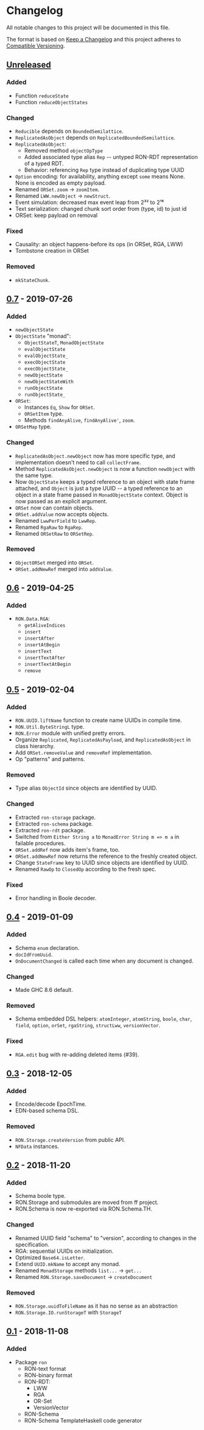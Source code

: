 # Changelog
All notable changes to this project will be documented in this file.

The format is based on [Keep a Changelog](https://keepachangelog.com/en/1.0.0)
and this project adheres to
[Compatible Versioning](https://github.com/staltz/comver).

## [Unreleased]
### Added
- Function `reduceState`
- Function `reduceObjectStates`

### Changed
- `Reducible` depends on `BoundedSemilattice`.
- `ReplicatedAsObject` depends on `ReplicatedBoundedSemilattice`.
- `ReplicatedAsObject`:
  - Removed method `objectOpType`
  - Added associated type alias `Rep` --
    untyped RON-RDT representation of a typed RDT.
  - Behavior: referencing `Rep` type instead of duplicating type UUID
- `Option` encoding: for availability, anything except `some` means None.
  None is encoded as empty payload.
- Renamed `ORSet.zoom` -> `zoomItem`.
- Renamed `LWW.newObject` -> `newStruct`.
- Event simulation: decreased max event leap from 2³² to 2¹⁶
- Text serialization: changed chunk sort order from (type, id) to just id
- ORSet: keep payload on removal

### Fixed
- Causality: an object happens-before its ops (in ORSet, RGA, LWW)
- Tombstone creation in ORSet

### Removed
- `mkStateChunk`.

## [0.7] - 2019-07-26
### Added
- `newObjectState`
- `ObjectState` "monad":
  - `ObjectStateT`, `MonadObjectState`
  - `evalObjectState`
  - `evalObjectState_`
  - `execObjectState`
  - `execObjectState_`
  - `newObjectState`
  - `newObjectStateWith`
  - `runObjectState`
  - `runObjectState_`
- `ORSet`:
  - Instances `Eq`, `Show` for `ORSet`.
  - `ORSetItem` type.
  - Methods `findAnyAlive`, `findAnyAlive'`, `zoom`.
- `ORSetMap` type.

### Changed
- `ReplicatedAsObject.newObject` now has more specific type,
  and implementation doesn't need to call `collectFrame`.
- Method `ReplicatedAsObject.newObject` is now a function `newObject` with the
  same type.
- Now `ObjectState` keeps a typed reference to an object with state frame
  attached,
  and `Object` is just a type UUID --
  a typed reference to an object in a state frame passed in
  `MonadObjectState` context.
  Object is now passed as an explicit argument.
- `ORSet` now can contain objects.
- `ORSet.addValue` now accepts objects.
- Renamed `LwwPerField` to `LwwRep`.
- Renamed `RgaRaw` to `RgaRep`.
- Renamed `ORSetRaw` to `ORSetRep`.

### Removed
- `ObjectORSet` merged into `ORSet`.
- `ORSet.addNewRef` merged into `addValue`.

## [0.6] - 2019-04-25
### Added
- `RON.Data.RGA`:
  - `getAliveIndices`
  - `insert`
  - `insertAfter`
  - `insertAtBegin`
  - `insertText`
  - `insertTextAfter`
  - `insertTextAtBegin`
  - `remove`

## [0.5] - 2019-02-04
### Added
- `RON.UUID.liftName` function to create name UUIDs in compile time.
- `RON.Util.ByteStringL` type.
- `RON.Error` module with unified pretty errors.
- Organize `Replicated`, `ReplicatedAsPayload`, and `ReplicatedAsObject` in
  class hierarchy.
- Add `ORSet.removeValue` and `removeRef` implementation.
- Op "patterns" and patterns.

### Removed
- Type alias `ObjectId` since objects are identified by UUID.

### Changed
- Extracted `ron-storage` package.
- Extracted `ron-schema` package.
- Extracted `ron-rdt` package.
- Switched from `Either String a` to `MonadError String m => m a` in failable
  procedures.
- `ORSet.addRef` now adds item's frame, too.
- `ORSet.addNewRef` now returns the reference to the freshly created object.
- Change `StateFrame` key to UUID since objects are identified by UUID.
- Renamed `RawOp` to `ClosedOp` according to the fresh spec.

### Fixed
- Error handling in Boole decoder.

## [0.4] - 2019-01-09
### Added
- Schema `enum` declaration.
- `docIdFromUuid`.
- `OnDocumentChanged` is called each time when any document is changed.

### Changed
- Made GHC 8.6 default.

### Removed
- Schema embedded DSL helpers: `atomInteger`, `atomString`, `boole`, `char`,
  `field`, `option`, `orSet`, `rgaString`, `structLww`, `versionVector`.

### Fixed
- `RGA.edit` bug with re-adding deleted items (#39).

## [0.3] - 2018-12-05
### Added
- Encode/decode EpochTime.
- EDN-based schema DSL.

### Removed
- `RON.Storage.createVersion` from public API.
- `NFData` instances.

## [0.2] - 2018-11-20
### Added
- Schema boole type.
- RON.Storage and submodules are moved from ff project.
- RON.Schema is now re-exported via RON.Schema.TH.

### Changed
- Renamed UUID field "schema" to "version", according to changes in the
  specification.
- RGA: sequential UUIDs on initialization.
- Optimized `Base64.isLetter`.
- Extend `UUID.mkName` to accept any monad.
- Renamed `MonadStorage` methods `list...` -> `get...`
- Renamed `RON.Storage.saveDocument` -> `createDocument`

### Removed
- `RON.Storage.uuidToFileName` as it has no sense as an abstraction
- `RON.Storage.IO.runStorageT` with `StorageT`

## [0.1] - 2018-11-08
### Added
- Package `ron`
  - RON-text format
  - RON-binary format
  - RON-RDT:
    - LWW
    - RGA
    - OR-Set
    - VersionVector
  - RON-Schema
  - RON-Schema TemplateHaskell code generator

[Unreleased]: https://github.com/ff-notes/ron/compare/v0.7...HEAD
[0.7]: https://github.com/ff-notes/ron/compare/v0.6...v0.7
[0.6]: https://github.com/ff-notes/ff/compare/v0.5...ron-rdt-0.6
[0.5]: https://github.com/ff-notes/ff/compare/v0.4...v0.5
[0.4]: https://github.com/ff-notes/ff/compare/v0.3...v0.4
[0.3]: https://github.com/ff-notes/ff/compare/v0.2...v0.3
[0.2]: https://github.com/ff-notes/ff/compare/v0.1...v0.2
[0.1]: https://github.com/ff-notes/ff/tree/v0.1
